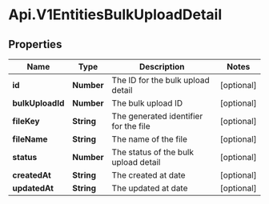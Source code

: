 # Api.V1EntitiesBulkUploadDetail

## Properties

Name | Type | Description | Notes
------------ | ------------- | ------------- | -------------
**id** | **Number** | The ID for the bulk upload detail | [optional] 
**bulkUploadId** | **Number** | The bulk upload ID | [optional] 
**fileKey** | **String** | The generated identifier for the file | [optional] 
**fileName** | **String** | The name of the file | [optional] 
**status** | **Number** | The status of the bulk upload detail | [optional] 
**createdAt** | **String** | The created at date | [optional] 
**updatedAt** | **String** | The updated at date | [optional] 


